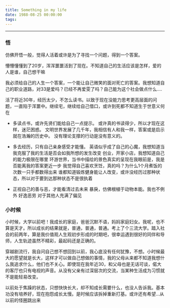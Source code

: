 ```yaml
---
title: Something in my life
date: 1988-08-25 00:00:00
tags:
---
```


<!-- toc -->

---

### 悟
仿佛开悟一般，觉得人活着或许是为了寻找一个问题，得到一个答案。

懵懵懂懂到了20岁，浑浑噩噩活到了现在。不知道自己的生活应该是怎样，爱的人是谁，自己想干嘛

我必须给自己的人生一个答案，一个能让自己微笑的面对死亡的答案。我想知道自己的职业道路，对33是爱吗？已经不再爱雯了吗？自己能为这个社会做点什么....

活了将近30年，经历太少，不怎么读书。以致于现在没能力思考更高层面的问题，一直陷于浑噩中。继续宅，继续给自己借口，或许到死都不知道生于世意义何在

* 多读点书，或许先贤们能给自己一点提示。
或许真的书读得少，所以才现在这样，迷茫困惑。
文明世界发展了几千年，我相信有人和我一样，答案或是启示就在浩瀚的历史中。
没有理论支撑的行动是没有意义的。

* 多去经历，只有自己亲身感受才能懂。
英语似乎成了自己的心魔，我想知道当我克服了我的生活是否会如我所想的发生改变
创业，开家小店，我想知道自己的能力极限在哪里
环游世界，当书中描绘的景色真实的呈现在我眼前是，我是否能离我的答案更近一步
我觉得自己喜欢烹饪，真的吗？为什么1个月煮饭的次数一只手都数得出来
谁都知道锻炼健身能让人改变，或许没经历过那种状态，所以对于要到达那种状态不是很执着

* 正视自己的善与恶，才能看清过去未来
暴戾，仿佛根植于动物本能。我也不例外
好逸恶劳
对于其他人充满了偏见


### 小时候
小时候，大学以前吧！我成长的家庭，爸爸沉默不语，妈妈家庭妇女。我呢，也不算是天才。所以成长的结果就是，普通，普通，普通。考上了个三流大学。踏入社会的前两年，算是我价值观人生观初步形成的时期吧，很幸运遇到很好的同伴和导师，人生轨迹虽然不精彩，最起码还是正确的。

穿越剧流行，我自问自己想不想回到以前，我心底没有任何犹豫，不想。小时候最大的愿望就是长大，这样才可以做自己想做的事情，我的父母从来都不知道我想什么我追求什么，他们也不关心。即使现在我年近30，和父母也是无话可谈，偌大的客厅也只有电视的声音。从没有父亲有过深层次的交流，当某种生活成为习惯就不是能轻易改变。

以前处于焦躁的状态，只想快快长大，却不知成长需要什么，也没人告诉我。基本功没有培养好，现在抱怨成长太慢。是时候应该拆掉重新打基。或许还有希望...从以前的怪圈跳出来
